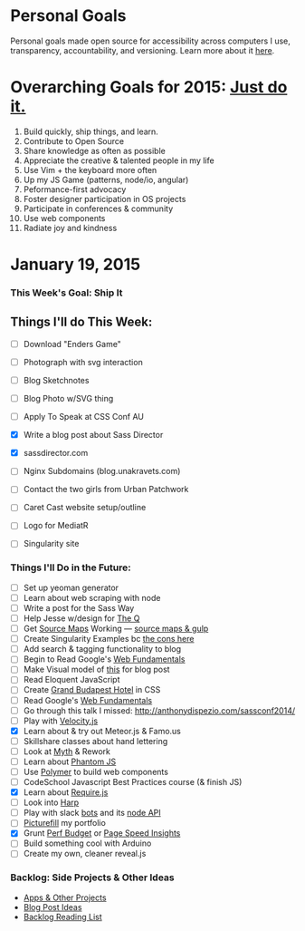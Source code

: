 Personal Goals
==============

Personal goals made open source for accessibility across computers I use, transparency, accountability, and versioning. Learn more about it [here](http://una.github.io/personal-goals-guide/).

# Overarching Goals for 2015: [Just do it.](http://una.github.io/2015-resolutions/)
1. Build quickly, ship things, and learn.
2. Contribute to Open Source
3. Share knowledge as often as possible
4. Appreciate the creative & talented people in my life
5. Use Vim + the keyboard more often
6. Up my JS Game (patterns, node/io, angular)
7. Peformance-first advocacy
8. Foster designer participation in OS projects
9. Participate in conferences & community
10. Use web components
11. Radiate joy and kindness

# January 19, 2015

### This Week's Goal: Ship It

## Things I'll do This Week:
- [ ] Download "Enders Game"
- [ ] Photograph with svg interaction
- [ ] Blog Sketchnotes
- [ ] Blog Photo w/SVG thing
- [ ] Apply To Speak at CSS Conf AU
- [x] Write a blog post about Sass Director
- [x] sassdirector.com
- [ ] Nginx Subdomains (blog.unakravets.com)
- [ ] Contact the two girls from Urban Patchwork
- [ ] Caret Cast website setup/outline
- [ ] Logo for MediatR
- [ ] Singularity site


### Things I'll Do in the Future:
- [ ] Set up yeoman generator
- [ ] Learn about web scraping with node
- [ ] Write a post for the Sass Way
- [ ] Help Jesse w/design for [The Q](http://the--q.herokuapp.com/jshawl/css)
- [ ] Get [Source Maps](http://www.sitepoint.com/using-source-maps-debug-sass-chrome/) Working &mdash; [source maps & gulp](https://github.com/floridoo/gulp-sourcemaps)
- [ ] Create Singularity Examples bc [the cons here](http://web-design-weekly.com/2014/04/06/grid-frameworks-sass/)
- [ ] Add search & tagging functionality to blog
- [ ] Begin to Read Google's [Web Fundamentals](https://developers.google.com/web/fundamentals/)
- [ ] Make Visual model of [this](http://ilikekillnerds.com/2014/07/what-a-front-end-developer-workflow-looks-like-in-20142015/) for blog post
- [ ] Read Eloquent JavaScript
- [ ] Create [Grand Budapest Hotel](https://www.behance.net/gallery/16495771/The-Grand-Budapest-Hotel-Flat) in CSS
- [ ] Read Google's [Web Fundamentals](https://developers.google.com/web/fundamentals/)
- [ ] Go through this talk I missed: http://anthonydispezio.com/sassconf2014/
- [ ] Play with [Velocity.js](http://www.smashingmagazine.com/2014/06/18/faster-ui-animations-with-velocity-js/)
- [x] Learn about & try out Meteor.js & Famo.us
- [ ] Skillshare classes about hand lettering
- [ ] Look at [Myth](http://www.myth.io/) & Rework
- [ ] Learn about [Phantom JS](http://phantomjs.org/)
- [ ] Use [Polymer](https://www.polymer-project.org/) to build web components
- [ ] CodeSchool Javascript Best Practices course (& finish JS)
- [x] Learn about [Require.js](http://requirejs.org/)
- [ ] Look into [Harp](http://harpjs.com/)
- [ ] Play with slack [bots](https://api.slack.com/bot-users) and its [node API](https://github.com/slackhq/node-slack-client)
- [ ] [Picturefill](http://scottjehl.github.io/picturefill/) my portfolio
- [x] Grunt [Perf Budget](https://www.npmjs.com/package/grunt-perfbudget) or [Page Speed Insights](https://www.npmjs.com/package/psi)
- [ ] Build something cool with Arduino
- [ ] Create my own, cleaner reveal.js

### Backlog: Side Projects & Other Ideas
- [Apps & Other Projects](https://github.com/una/personal-goals/tree/master/ideas/app-ideas.md)
- [Blog Post Ideas](https://github.com/una/personal-goals/blob/master/blog-posts/blog-ideas.md)
- [Backlog Reading List](https://github.com/una/personal-goals/tree/master/content-list)

